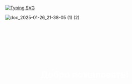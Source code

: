[![Typing SVG](https://readme-typing-svg.herokuapp.com?font=Noto+Sans+Japanese&weight=500&size=40&duration=6000&pause=3000&color=660000&background=FF151500&width=800&height=90&lines=Yandex+%E3%81%A7%E3%82%A4%E3%83%B3%E3%82%BF%E3%83%BC%E3%83%B3%E3%81%AB%E3%81%AA%E3%82%8A%E3%81%9F%E3%81%84%E3%81%A0%E3%81%91%E3%81%A7%E3%81%99)](https://git.io/typing-svg)

![doc_2025-01-26_21-38-05 (1) (2)](https://github.com/user-attachments/assets/f18103c3-a161-4688-a54b-f45bdffecf4c)


<div style="background-image: url('d0b4cb9cf51d43af74ec134dd39dad7e.jpg'); background-size: cover; background-position: center; height: 300px; display: flex; justify-content: center; align-items: center;">
  <h1 style="color: white;">Добро пожаловать!</h1>
</div>
